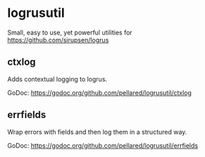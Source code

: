 # logrusutil
Small, easy to use, yet powerful utilities for https://github.com/sirupsen/logrus

## ctxlog
Adds contextual logging to logrus.

GoDoc: https://godoc.org/github.com/pellared/logrusutil/ctxlog


## errfields
Wrap errors with fields and then log them in a structured way.

GoDoc: https://godoc.org/github.com/pellared/logrusutil/errfields
